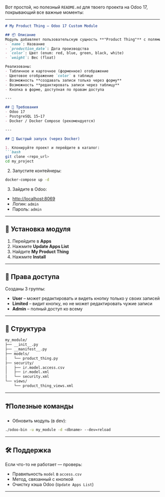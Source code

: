 Вот простой, но полезный `README.md` для твоего проекта на Odoo 17, покрывающий все важные моменты:

---

````markdown
# My Product Thing — Odoo 17 Custom Module

## 📦 Описание
Модуль добавляет пользовательскую сущность **"Product Thing"** с полями:
- `name`: Название
- `production_date`: Дата производства
- `color`: Цвет (enum: red, blue, green, black, white)
- `weight`: Вес (float)

Реализованы:
- Табличное и карточное (форменное) отображение
- Цветовое отображение `color` в таблице
- Возможность **создавать записи только через форму**
- Возможность **редактировать записи через таблицу**
- Кнопка в форме, доступная по правам доступа

---

## 🧪 Требования
- Odoo 17
- PostgreSQL 15–17
- Docker / Docker Compose (рекомендуется)

---

## 🚀 Быстрый запуск (через Docker)

1. Клонируйте проект и перейдите в каталог:
```bash
git clone <repo_url>
cd my_project
````

2. Запустите контейнеры:

```bash
docker-compose up -d
```

3. Зайдите в Odoo:

* [http://localhost:8069](http://localhost:8069)
* Логин: `admin`
* Пароль: `admin`

---

## 🧩 Установка модуля

1. Перейдите в **Apps**
2. Нажмите **Update Apps List**
3. Найдите **My Product Thing**
4. Нажмите **Install**

---

## 👤 Права доступа

Созданы 3 группы:

* **User** – может редактировать и видеть кнопку только у своих записей
* **Limited** – видит кнопку, но не может редактировать чужие записи
* **Admin** – полный доступ ко всему

---

## 📂 Структура

```bash
my_module/
├── __init__.py
├── __manifest__.py
├── models/
│   └── product_thing.py
├── security/
│   ├── ir.model.access.csv
│   ├── ir.model.xml
│   └── security.xml
└── views/
    └── product_thing_views.xml
```

---

## ❓Полезные команды

* Обновить модуль (в dev):

```bash
./odoo-bin -u my_module -d <dbname> --dev=reload
```

---

## 🛠 Поддержка

Если что-то не работает — проверь:

* Правильность `model` в `access.csv`
* Метод, связанный с кнопкой
* Очистку кэша Odoo (`Update Apps List`)

---
